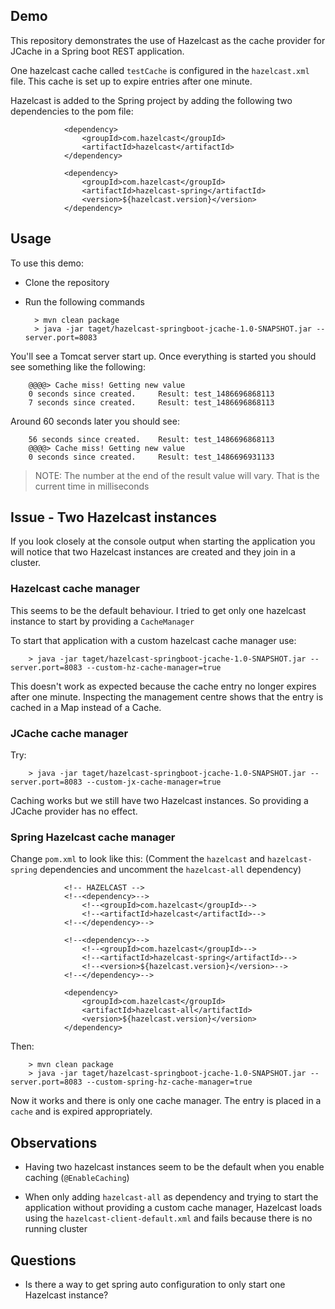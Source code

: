 ## Demo

This repository demonstrates the use of Hazelcast as the cache provider for JCache in a Spring boot REST application.

One hazelcast cache called `testCache` is configured in the `hazelcast.xml` file. This cache is set up to expire entries 
after one minute. 

Hazelcast is added to the Spring project by adding the following two dependencies to the pom file:

                <dependency>
                    <groupId>com.hazelcast</groupId>
                    <artifactId>hazelcast</artifactId>
                </dependency>
        
                <dependency>
                    <groupId>com.hazelcast</groupId>
                    <artifactId>hazelcast-spring</artifactId>
                    <version>${hazelcast.version}</version>
                </dependency>


## Usage

To use this demo:

* Clone the repository
* Run the following commands

        > mvn clean package
        > java -jar taget/hazelcast-springboot-jcache-1.0-SNAPSHOT.jar --server.port=8083

You'll see a Tomcat server start up. Once everything is started you should see something like the following:

        @@@@> Cache miss! Getting new value
        0 seconds since created. 	 Result: test_1486696868113
        7 seconds since created. 	 Result: test_1486696868113


Around 60 seconds later you should see:
        
        56 seconds since created. 	 Result: test_1486696868113
        @@@@> Cache miss! Getting new value
        0 seconds since created. 	 Result: test_1486696931133


> NOTE: The number at the end of the result value will vary. That is the current time in milliseconds


## Issue - Two Hazelcast instances

If you look closely at the console output when starting the application you will notice that two Hazelcast instances are
created and they join in a cluster.

### Hazelcast cache manager
This seems to be the default behaviour. I tried to get only one hazelcast instance to start by providing a `CacheManager`

To start that application with a custom hazelcast cache manager use:

        > java -jar taget/hazelcast-springboot-jcache-1.0-SNAPSHOT.jar --server.port=8083 --custom-hz-cache-manager=true
        
This doesn't work as expected because the cache entry no longer expires after one minute. Inspecting the management centre shows 
that the entry is cached in a Map instead of a Cache.

### JCache cache manager

Try:

        > java -jar taget/hazelcast-springboot-jcache-1.0-SNAPSHOT.jar --server.port=8083 --custom-jx-cache-manager=true
    
Caching works but we still have two Hazelcast instances. So providing a JCache provider has no effect.

### Spring Hazelcast cache manager

Change `pom.xml` to look like this:
(Comment the `hazelcast` and `hazelcast-spring` dependencies and uncomment the `hazelcast-all` dependency)

                <!-- HAZELCAST -->
                <!--<dependency>-->
                    <!--<groupId>com.hazelcast</groupId>-->
                    <!--<artifactId>hazelcast</artifactId>-->
                <!--</dependency>-->
        
                <!--<dependency>-->
                    <!--<groupId>com.hazelcast</groupId>-->
                    <!--<artifactId>hazelcast-spring</artifactId>-->
                    <!--<version>${hazelcast.version}</version>-->
                <!--</dependency>-->
                
                <dependency>
                    <groupId>com.hazelcast</groupId>
                    <artifactId>hazelcast-all</artifactId>
                    <version>${hazelcast.version}</version>
                </dependency>

Then:

        > mvn clean package
        > java -jar taget/hazelcast-springboot-jcache-1.0-SNAPSHOT.jar --server.port=8083 --custom-spring-hz-cache-manager=true
        
Now it works and there is only one cache manager. The entry is placed in a `cache` and is expired appropriately.


## Observations

* Having two hazelcast instances seem to be the default when you enable caching (`@EnableCaching`)

* When only adding `hazelcast-all` as dependency and trying to start the application without providing a custom cache manager, Hazelcast loads 
using the `hazelcast-client-default.xml` and fails because there is no running cluster


## Questions

* Is there a way to get spring auto configuration to only start one Hazelcast instance?


        


        